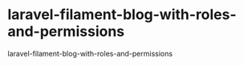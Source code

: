 # laravel-filament-blog-with-roles-and-permissions
 laravel-filament-blog-with-roles-and-permissions
